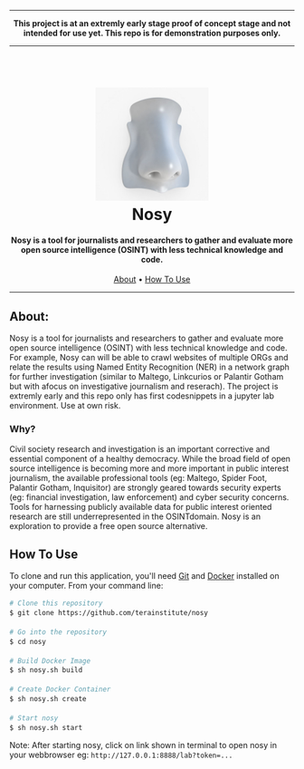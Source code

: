 
---
<p align="center"><strong>
This project is at an extremly early stage proof of concept stage and not intended for use yet. 
This repo is for demonstration purposes only.</strong>
</p>

---

<h1 align="center">
  <br>
  <img src="logo.jpg" alt="Nosy" width="200">
  <br>
  Nosy
  <br>
</h1>

<h4 align="center">Nosy is a tool for journalists and researchers to gather and evaluate more open source intelligence (OSINT) with less technical knowledge and code.</h4>

<p align="center">
  <a href="#about">About</a> •
  <a href="#how-to-use">How To Use</a>
</p>




---

## About: 

Nosy is a tool for journalists and researchers to gather and evaluate more open source intelligence (OSINT) with less technical knowledge and code. For example, Nosy can will be able to crawl websites of multiple ORGs and relate the results using Named Entity Recognition (NER) in a network graph for further investigation (similar to Maltego, Linkcurios or Palantir Gotham but with afocus on investigative journalism and reserach). The project is extremly early and this repo only has first codesnippets in a jupyter lab environment. Use at own risk.

### Why?

Civil society research and investigation is an important corrective and 
essential component of a healthy democracy. While the broad field of open source intelligence is becoming more and more important in public interest journalism, the available professional tools (eg: Maltego, Spider Foot, Palantir Gotham, Inquisitor) are strongly geared towards security experts (eg: financial investigation, law enforcement) and cyber security concerns. Tools for harnessing publicly available data for public interest oriented research are still underrepresented in the OSINTdomain. Nosy is an exploration to provide a free open source alternative.


## How To Use

To clone and run this application, you'll need [Git](https://git-scm.com) and [Docker](https://docs.docker.com/get-docker/) installed on your computer. From your command line:

```bash
# Clone this repository
$ git clone https://github.com/terainstitute/nosy

# Go into the repository
$ cd nosy

# Build Docker Image
$ sh nosy.sh build

# Create Docker Container
$ sh nosy.sh create

# Start nosy
$ sh nosy.sh start
```

Note: After starting nosy, click on link shown in terminal to open nosy in your webbrowser eg: `http://127.0.0.1:8888/lab?token=...`

